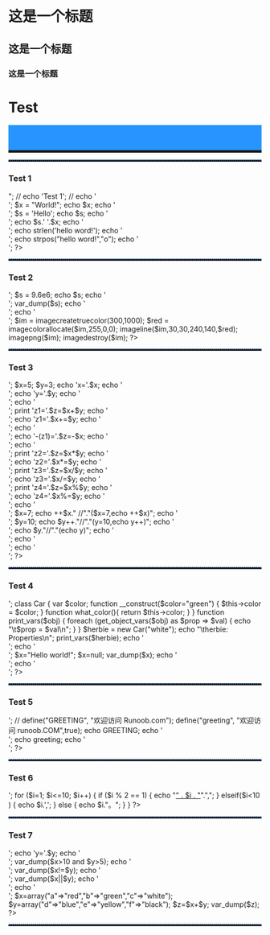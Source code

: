 <!DOCTYPE html> 
<html> 
<body> 
<h1>这是一个标题</h1>
<h2>这是一个标题</h2>
<h3>这是一个标题</h3>
<h1>Test</h1>
<hr style="height:5px;border:none;border-top:50px solid #2894ff;" />
<hr style=" height:2px;border:none;border-top:2px dotted #185598;" />
<h3>Test 1</h3>
<?php 
// echo "<div style='background:#ff0000; width:300px; height:300px;'>";
// echo 'Test 1';
// echo '<br>';
$x = "World!";
echo $x;
echo '<br>';
$s = 'Hello';
echo $s;
echo '<br>';
echo $s.' '.$x;
echo '<br>';
echo strlen('hello word!');
echo '<br>';
echo strpos("hello word!","o");
echo '<br>';
?>
<hr style=" height:2px;border:none;border-top:2px dotted #185598;" />
<h3>Test 2</h3>
<?php
// echo 'Test 2';
// echo '<br>';
$s = 9.6e6;
echo $s;
echo '<br>';
var_dump($s);
echo '<br>';
echo '<br>';
$im = imagecreatetruecolor(300,1000);
$red = imagecolorallocate($im,255,0,0);
imageline($im,30,30,240,140,$red);
imagepng($im);
imagedestroy($im);
?>
<hr style=" height:2px;border:none;border-top:2px dotted #185598;" />
<h3>Test 3</h3>
<?php
// echo 'Test 3';
// echo '<br>';
$x=5;
$y=3;
echo 'x='.$x;
echo '<br>';
echo 'y='.$y;
echo '<br>';
echo '<br>';
print 'z1='.$z=$x+$y;
echo '<br>';
echo 'z1='.$x+=$y;
echo '<br>';
echo '<br>';
echo '-(z1)='.$z=-$x;
echo '<br>';
echo '<br>';
print 'z2='.$z=$x*$y;
echo '<br>';
echo 'z2='.$x*=$y;
echo '<br>';
print 'z3='.$z=$x/$y;
echo '<br>';
echo 'z3='.$x/=$y;
echo '<br>';
print 'z4='.$z=$x%$y;
echo '<br>';
echo 'z4='.$x%=$y;
echo '<br>';
echo '<br>';
$x=7;
echo ++$x." //"."($x=7,echo ++$x)";
echo '<br>';
$y=10;
echo $y++."//"."(y=10,echo y++)";
echo '<br>';
echo $y."//"."(echo y)";
echo '<br>';
echo '<br>';
echo '<br>';
?>
<hr style=" height:2px;border:none;border-top:2px dotted #185598;" />
<h3>Test 4</h3>
<?php
// echo 'Test 4';
// echo '<br>';
class Car
{
    var $color;
    function __construct($color="green") {
        $this->color = $color;
    }
    function what_color(){
        return $this->color;
    }
}
function print_vars($obj) {
    foreach (get_object_vars($obj) as $prop => $val) {
        echo "\t$prop = $val\n";
    }
}
$herbie = new Car("white");
echo "\therbie: Properties\n";
print_vars($herbie);
echo '<br>';
echo '<br>';
$x="Hello world!";
$x=null;
var_dump($x);
echo '<br>';
echo '<br>';
?>
<hr style=" height:2px;border:none;border-top:2px dotted #185598;" />
<h3>Test 5</h3>
<?php
// echo 'Test 5';
// echo '<br>';
// define("GREETING", "欢迎访问 Runoob.com");
define("greeting", "欢迎访问 runoob.COM",true);
echo GREETING;
echo '<br>';
echo greeting;
echo '<br>';
?>
<hr style=" height:2px;border:none;border-top:2px dotted #185598;" />
<h3>Test 6</h3>
<?php
// echo 'Test 6';
// echo '<br>';
for ($i=1; $i<=10; $i++)
{
    if ($i % 2 == 1)
    {
        echo "<ins>" . $i . "</ins>".",";
    }
    elseif($i<10 ) 
    {
        echo $i.',';
    }
    else
    {
        echo $i."。"; 
    }
}
?>
<hr style=" height:2px;border:none;border-top:2px dotted #185598;" />
<h3>Test 7</h3>
<?php
// echo 'Test 7';
$x=7;
$y=10;
echo 'x='.$x;
echo '<br>';
echo 'y='.$y;
echo '<br>';
var_dump($x>10 and $y>5);
echo '<br>';
var_dump($x!=$y);
echo '<br>';
var_dump($x||$y);
echo '<br>';
echo '<br>';
$x=array("a"=>"red","b"=>"green","c"=>"white");
$y=array("d"=>"blue","e"=>"yellow","f"=>"black");
$z=$x+$y;
var_dump($z);
?> 
<hr style=" height:2px;border:none;border-top:2px dotted #185598;" />
</body> 
</html>